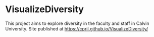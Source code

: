 # VisualizeDiversity
This project aims to explore diversity in the faculty and staff in Calvin University.
Site published at https://cpril.github.io/VisualizeDiversity/
